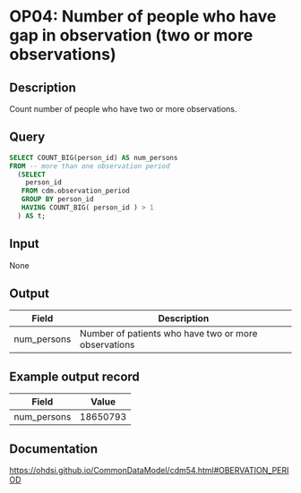 <!---
Group:observation period
Name:OP04 Number of people who have gap in observation (two or more observations)
Author: Alberto Labarga
CDM Version: 5.4
-->

# OP04: Number of people who have gap in observation (two or more observations)

## Description
Count number of people who have two or more observations.

## Query
```sql
SELECT COUNT_BIG(person_id) AS num_persons
FROM -- more than one observation period
  (SELECT
    person_id
   FROM cdm.observation_period
   GROUP BY person_id
   HAVING COUNT_BIG( person_id ) > 1
  ) AS t;
```

## Input

None

## Output

|  Field |  Description |
| --- | --- |
| num_persons |  Number of patients who have two or more observations |

## Example output record

|  Field |  Value |
| --- | --- |
| num_persons |  18650793 |

## Documentation
https://ohdsi.github.io/CommonDataModel/cdm54.html#OBERVATION_PERIOD
